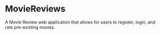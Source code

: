 # MovieReviews
A Movie Review web application that allows for users to register, login, and rate pre-existing movies.
